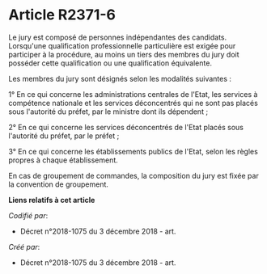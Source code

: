 # Article R2371-6

Le jury est composé de personnes indépendantes des candidats. Lorsqu'une qualification professionnelle particulière est
exigée pour participer à la procédure, au moins un tiers des membres du jury doit posséder cette qualification ou une
qualification équivalente.

Les membres du jury sont désignés selon les modalités suivantes :

1° En ce qui concerne les administrations centrales de l'Etat, les services à compétence nationale et les services
déconcentrés qui ne sont pas placés sous l'autorité du préfet, par le ministre dont ils dépendent ;

2° En ce qui concerne les services déconcentrés de l'Etat placés sous l'autorité du préfet, par le préfet ;

3° En ce qui concerne les établissements publics de l'Etat, selon les règles propres à chaque établissement.

En cas de groupement de commandes, la composition du jury est fixée par la convention de groupement.

**Liens relatifs à cet article**

_Codifié par_:

  - Décret n°2018-1075 du 3 décembre 2018 - art.

_Créé par_:

  - Décret n°2018-1075 du 3 décembre 2018 - art.
